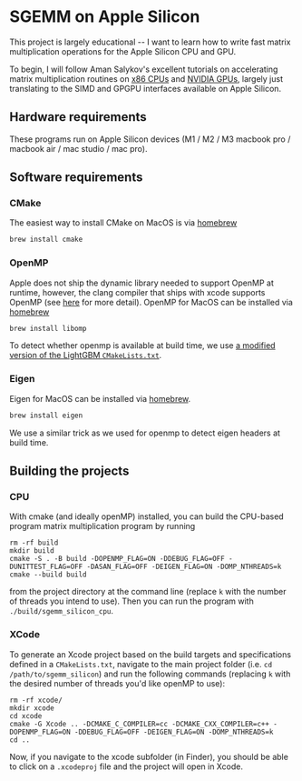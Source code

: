# SGEMM on Apple Silicon

This project is largely educational -- I want to learn how to write fast matrix multiplication operations 
for the Apple Silicon CPU and GPU.

To begin, I will follow Aman Salykov's excellent tutorials on accelerating matrix multiplication routines 
on [x86 CPUs](https://salykova.github.io/matmul-cpu) and [NVIDIA GPUs](https://salykova.github.io/sgemm-gpu), 
largely just translating to the SIMD and GPGPU interfaces available on Apple Silicon. 

## Hardware requirements

These programs run on Apple Silicon devices (M1 / M2 / M3 macbook pro / macbook air / mac studio / mac pro).

## Software requirements

### CMake

The easiest way to install CMake on MacOS is via [homebrew](https://formulae.brew.sh/formula/cmake)

```bash
brew install cmake
```

### OpenMP

Apple does not ship the dynamic library needed to support OpenMP at runtime, however, the clang compiler 
that ships with xcode supports OpenMP (see [here](https://mac.r-project.org/openmp/) for more detail). 
OpenMP for MacOS can be installed via [homebrew](https://formulae.brew.sh/formula/libomp)

```bash
brew install libomp
```

To detect whether openmp is available at build time, we use [a modified version of the LightGBM `CMakeLists.txt`](https://github.com/microsoft/LightGBM/blob/195c26fc7b00eb0fec252dfe841e2e66d6833954/CMakeLists.txt#L163).

### Eigen

Eigen for MacOS can be installed via [homebrew](https://formulae.brew.sh/formula/eigen). 

```bash
brew install eigen
```

We use a similar trick as we used for openmp to detect eigen headers at build time.

## Building the projects

### CPU

With cmake (and ideally openMP) installed, you can build the CPU-based program matrix multiplication program by running

```
rm -rf build             
mkdir build
cmake -S . -B build -DOPENMP_FLAG=ON -DDEBUG_FLAG=OFF -DUNITTEST_FLAG=OFF -DASAN_FLAG=OFF -DEIGEN_FLAG=ON -DOMP_NTHREADS=k
cmake --build build
```

from the project directory at the command line (replace `k` with the number of threads you intend to use). 
Then you can run the program with `./build/sgemm_silicon_cpu`.

### XCode

To generate an Xcode project based on the build targets and specifications defined in a `CMakeLists.txt`, navigate to the main project folder (i.e. `cd /path/to/sgemm_silicon`) and run the following commands (replacing `k` with the desired number of threads you'd like openMP to use):

```{bash}
rm -rf xcode/            
mkdir xcode
cd xcode                                                                               
cmake -G Xcode .. -DCMAKE_C_COMPILER=cc -DCMAKE_CXX_COMPILER=c++ -DOPENMP_FLAG=ON -DDEBUG_FLAG=OFF -DEIGEN_FLAG=ON -DOMP_NTHREADS=k
cd ..
```

Now, if you navigate to the xcode subfolder (in Finder), you should be able to click on a `.xcodeproj` file and the project will open in Xcode.
